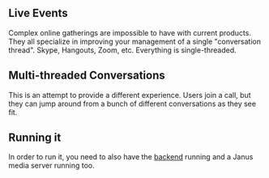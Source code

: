 ## Live Events

Complex online gatherings are impossible to have with current products. They all specialize in improving your management of a single "conversation thread". Skype, Hangouts, Zoom, etc. Everything is single-threaded.

## Multi-threaded Conversations

This is an attempt to provide a different experience. Users join a call, but they can jump around from a bunch of different conversations as they see fit.

## Running it

In order to run it, you need to also have the [backend](https://github.com/mauerv/live-events) running and a Janus media server running too.
